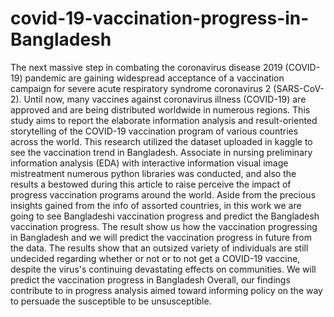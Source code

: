 # covid-19-vaccination-progress-in-Bangladesh
The next massive step in combating the coronavirus disease 2019 (COVID-19) 
pandemic are gaining widespread acceptance of a vaccination campaign for severe acute 
respiratory syndrome coronavirus 2 (SARS-CoV-2). Until now, 
many vaccines against coronavirus illness (COVID-19) are approved and are being distributed 
worldwide in numerous regions. This study aims to report the elaborate information analysis and 
result-oriented storytelling of the COVID-19 vaccination program of various countries across the 
world. This research utilized the dataset uploaded in kaggle to see the vaccination trend in 
Bangladesh. Associate in nursing preliminary information analysis (EDA) with interactive 
information visual image mistreatment numerous python libraries was conducted, and also 
the results a bestowed during this article to raise perceive the impact of progress vaccination 
programs around the world. Aside from the precious insights gained from the info of 
assorted countries, in this work we are going to see Bangladeshi vaccination progress and predict 
the Bangladesh vaccination progress. The result show us how the vaccination progressing in 
Bangladesh and we will predict the vaccination progress in future from the data. The results show 
that an outsized variety of individuals are still undecided regarding whether or not or to not get a 
COVID-19 vaccine, despite the virus's continuing devastating effects on communities. We will 
predict the vaccination progress in Bangladesh Overall, our findings contribute to in 
progress analysis aimed toward informing policy on the way to persuade the susceptible to 
be unsusceptible. 
